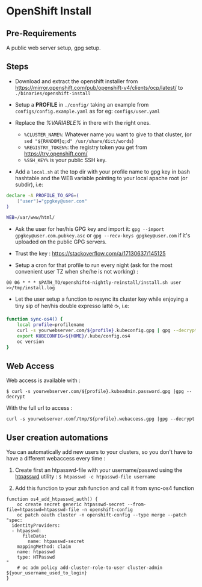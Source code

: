 # OpenShift Install

## Pre-Requirements

A public web server setup, gpg setup.

## Steps

* Download and extract the openshift installer from
https://mirror.openshift.com/pub/openshift-v4/clients/ocp/latest/ to
`./binaries/openshift-install`

* Setup a **PROFILE** in `./config/` taking an example from `configs/config.example.yaml` as for eg: `configs/user.yaml`

* Replace the *%VARIABLE%* in there with the right ones.

  - `%CLUSTER_NAME%`: Whatever name you want to give to that cluster, (or `sed "${RANDOM}q;d" /usr/share/dict/words`)
  - `%REGISTRY_TOKEN%`: the registry token you get from https://try.openshift.com/
  - `%SSH_KEY%` is your public SSH key.

* Add a `local.sh` at the top dir with your profile name to gpg key in bash hashtable and the WEB variable pointing to your local apache root (or subdir), i.e:

```bash
declare -A PROFILE_TO_GPG=(
    ["user"]="gpgkey@user.com"
)

WEB=/var/www/html/
```

* Ask the user for her/his GPG key and import it: `gpg --import gpgkey@user.com.pubkey.asc` or `gpg
   --recv-keys gpgkey@user.com` if it's uploaded on the public GPG servers.

* Trust the key : https://stackoverflow.com/a/17130637/145125

* Setup a cron for that profile to run every night (ask for the most convenient user TZ when she/he is not working) :

`00 06 * * * $PATH_TO/openshift4-nightly-reinstall/install.sh user >>/tmp/install.log`

* Let the user setup a function to resync its cluster key while enjoying a tiny sip of her/his double expresso latté ☕️, i.e:

```bash
function sync-os4() {
    local profile=profilename
    curl -s yourwebserver.com/${profile}.kubeconfig.gpg | gpg --decrypt > ${HOME}/.kube/config.os4
    export KUBECONFIG=${HOME}/.kube/config.os4
    oc version
}
```

## Web Access

Web access is available with :

```shell
$ curl -s yourwebserver.com/${profile}.kubeadmin.password.gpg |gpg --decrypt
```

With the full url to access :

```shell
curl -s yourwebserver.comf/tmp/${profile}.webaccess.gpg |gpg --decrypt
```

## User creation automations

You can automatically add new users to your clusters, so you don't have to have a different webaccess every time :


1. Create first an htpasswd-file with your username/passwd using the [htpasswd](https://httpd.apache.org/docs/current/programs/htpasswd.html) utility :
   `$ htpasswd -c htpasswd-file username`

2. Add this function to your zsh function and call it from sync-os4 function
``` shell
function os4_add_htpasswd_auth() {
    oc create secret generic htpasswd-secret --from-file=htpasswd=htpasswd-file -n openshift-config
    oc patch oauth cluster -n openshift-config --type merge --patch "spec:
  identityProviders:
  - htpasswd:
      fileData:
        name: htpasswd-secret
    mappingMethod: claim
    name: htpasswd
    type: HTPasswd
"
    # oc adm policy add-cluster-role-to-user cluster-admin ${your_username_used_to_login}
}
```
